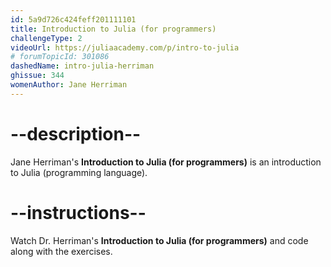 ```yaml
---
id: 5a9d726c424feff201111101
title: Introduction to Julia (for programmers)
challengeType: 2
videoUrl: https://juliaacademy.com/p/intro-to-julia
# forumTopicId: 301086
dashedName: intro-julia-herriman
ghissue: 344
womenAuthor: Jane Herriman
---
```


# --description--

Jane Herriman's __Introduction to Julia (for programmers)__ is an introduction to Julia (programming language).

# --instructions--

Watch Dr. Herriman's __Introduction to Julia (for programmers)__ and code along with the exercises.